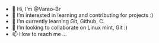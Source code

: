 - 👋 Hi, I’m @Varao-Br
- 👀 I’m interested in learning and contributing for projects :)
- 🌱 I’m currently learning Git, Github, C.
- 💞️ I’m looking to collaborate on Linux mint, Git :)
- 📫 How to reach me ...

<!---
Varao-Br/Varao-Br is a ✨ special ✨ repository because its `README.md` (this file) appears on your GitHub profile.
You can click the Preview link to take a look at your changes.
--->

